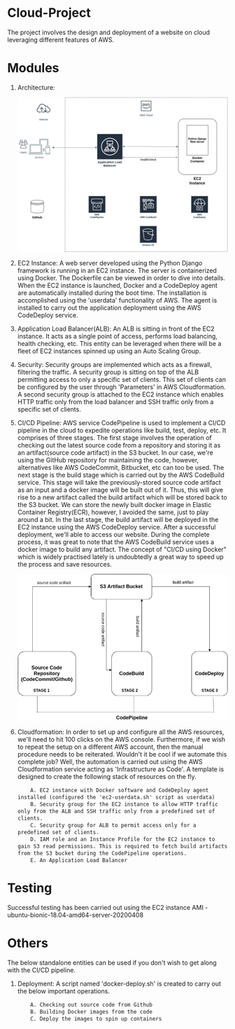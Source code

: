 # Cloud-Project
The project involves the design and deployment of a website on cloud leveraging different features of AWS.

# Modules
1. Architecture:



      ![alt text](https://github.com/ramos-04/cloud-project/blob/master/images/architecture.png)


1. EC2 Instance:
A web server developed using the Python Django framework is running in an EC2 instance. The server is containerized using Docker. The Dockerfile can be viewed in order to dive into details. When the EC2 instance is launched, Docker and a CodeDeploy agent are automatically installed during the boot time. The installation is accomplished using the 'userdata' functionality of AWS. The agent is installed to carry out the application deployment using the AWS CodeDeploy service.

2. Application Load Balancer(ALB): 
An ALB is sitting in front of the EC2 instance. It acts as a single point of access, performs load balancing, health checking, etc. This entity can be leveraged when there will be a fleet of EC2 instances spinned up using an Auto Scaling Group. 

3. Security:
Security groups are implemented which acts as a firewall, filtering the traffic. A security group is sitting on top of the ALB permitting access to only a specific set of clients. This set of clients can be configured by the user through 'Parameters' in AWS Cloudformation. A second security group is attached to the EC2 instance which enables HTTP traffic only from the load balancer and SSH traffic only from a specific set of clients. 

4. CI/CD Pipeline:
AWS service CodePipeline is used to implement a CI/CD pipeline in the cloud to expedite operations like build, test, deploy, etc. It comprises of three stages. The first stage involves the operation of checking out the latest source code from a repository and storing it as an artifact(source code artifact) in the S3 bucket. In our case, we're using the GitHub repository for maintaining the code, however, alternatives like AWS CodeCommit, Bitbucket, etc can too be used. The next stage is the build stage which is carried out by the AWS CodeBuild service. This stage will take the previously-stored source code artifact as an input and a docker image will be built out of it. Thus, this will give rise to a new artifact called the build artifact which will be stored back to the S3 bucket. We can store the newly built docker image in Elastic Container Registry(ECR), however, I avoided the same, just to play around a bit. In the last stage, the build artifact will be deployed in the EC2 instance using the AWS CodeDeploy service. After a successful deployment, we'll able to access our website. During the complete process, it was great to note that the AWS CodeBuild service uses a docker image to build any artifact. The concept of "CI/CD using Docker" which is widely practised lately is undoubtedly a great way to speed up the process and save resources.  


   ![alt text](https://github.com/ramos-04/cloud-project/blob/master/images/AWS-CICD-Pipeline.png)


5. Cloudformation:
In order to set up and configure all the AWS resources, we'll need to hit 100 clicks on the AWS console. Furthermore, if we wish to repeat the setup on a different AWS account, then the manual procedure needs to be reiterated. Wouldn't it be cool if we automate this complete job? Well, the automation is carried out using the AWS Cloudformation service acting as 'Infrastructure as Code'. A template is designed to create the following stack of resources on the fly.

           A. EC2 instance with Docker software and CodeDeploy agent installed (configured the 'ec2-userdata.sh' script as userdata)
           B. Security group for the EC2 instance to allow HTTP traffic only from the ALB and SSH traffic only from a predefined set of clients. 
           C. Security group for ALB to permit access only for a predefined set of clients.
           D. IAM role and an Instance Profile for the EC2 instance to gain S3 read permissions. This is required to fetch build artifacts from the S3 bucket during the CodePipeline operations.
           E. An Application Load Balancer
           
# Testing
Successful testing has been carried out using the EC2 instance AMI - ubuntu-bionic-18.04-amd64-server-20200408

# Others
The below standalone entities can be used if you don't wish to get along with the CI/CD pipeline.

1. Deployment:
A script named 'docker-deploy.sh' is created to carry out the below important operations.

           A. Checking out source code from Github
           B. Building Docker images from the code
           C. Deploy the images to spin up containers

